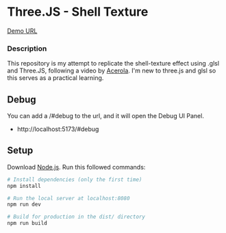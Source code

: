 # Three.JS - Shell Texture
[Demo URL](https://threejs-shell-texture.vercel.app/#debug)


### Description
This repository is my attempt to replicate the shell-texture effect using .glsl and Three.JS, following a video by [Acerola](https://www.youtube.com/@Acerola_t). 
I'm new to three.js and glsl so this serves as a practical learning.

## Debug
You can add a /#debug to the url, and it will open the Debug UI Panel.
  - http://localhost:5173/#debug



## Setup
Download [Node.js](https://nodejs.org/en/download/).
Run this followed commands:

``` bash
# Install dependencies (only the first time)
npm install

# Run the local server at localhost:8080
npm run dev

# Build for production in the dist/ directory
npm run build
```
